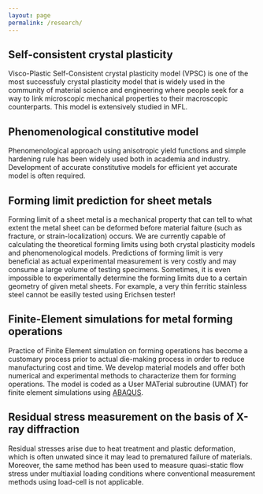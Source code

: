 ```yaml
---
layout: page
permalink: /research/
---
```

## Self-consistent crystal plasticity

Visco-Plastic Self-Consistent crystal plasticity model (VPSC) is one of the most successfuly crystal plasticity model that is widely used in the community of material science and engineering where people seek for a way to link microscopic mechanical properties to their macroscopic counterparts.
This model is extensively studied in MFL.

## Phenomenological constitutive model

Phenomenological approach using anisotropic yield functions and simple hardening rule has been widely used both in academia and industry.
Development of accurate constitutive models for efficient yet accurate model is often required.

## Forming limit prediction for sheet metals

Forming limit of a sheet metal is a mechanical property that can tell to what extent the metal sheet can be deformed before material faiture (such as fracture, or strain-localization) occurs.
We are currently capable of calculating the theoretical forming limits using both crystal plasticity models and phenomenological models.
Predictions of forming limit is very beneficial as actual experimental measurement is very costly and may consume a large volume of testing specimens.
Sometimes, it is even impossible to experimentally determine the forming limits due to a certain geometry of given metal sheets. For example, a very thin ferritic stainless steel cannot be easilly tested using Erichsen tester!

## Finite-Element simulations for metal forming operations

Practice of Finite Element simulation on forming operations has become a customary process prior to actual die-making process in order to reduce manufacturing cost and time.
We develop material models and offer both numerical and experimental methods to characterize them for forming operations.
The model is coded as a User MATerial subroutine (UMAT) for finite element simulations using [ABAQUS](https://www.3ds.com/products-services/simulia/products/abaqus/).

## Residual stress measurement on the basis of X-ray diffraction

Residual stresses arise due to heat treatment and plastic deformation, which is often unwated since it may lead to prematured failure of materials.
Moreover, the same method has been used to measure quasi-static flow stress under multiaxial loading conditions where conventional measurement methods using load-cell is not applicable.
